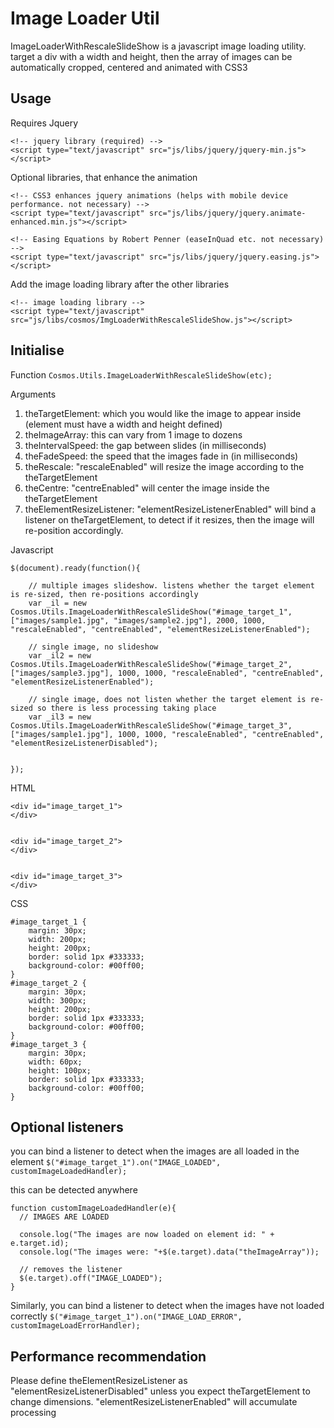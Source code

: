 Image Loader Util
===================

ImageLoaderWithRescaleSlideShow is a javascript image loading utility. target a div with a width and height, then the array of images can be automatically cropped, centered and animated with CSS3

Usage 
-------------------

Requires Jquery

	<!-- jquery library (required) -->
	<script type="text/javascript" src="js/libs/jquery/jquery-min.js"></script>

Optional libraries, that enhance the animation

	<!-- CSS3 enhances jquery animations (helps with mobile device performance. not necessary) -->
	<script type="text/javascript" src="js/libs/jquery/jquery.animate-enhanced.min.js"></script>

	<!-- Easing Equations by Robert Penner (easeInQuad etc. not necessary) -->
	<script type="text/javascript" src="js/libs/jquery/jquery.easing.js"></script>

Add the image loading library after the other libraries

	<!-- image loading library -->
	<script type="text/javascript" src="js/libs/cosmos/ImgLoaderWithRescaleSlideShow.js"></script>


Initialise
------------------------

Function 
`Cosmos.Utils.ImageLoaderWithRescaleSlideShow(etc);`

Arguments
1. theTargetElement: which you would like the image to appear inside (element must have a width and height defined)
2. theImageArray: this can vary from 1 image to dozens
3. theIntervalSpeed: the gap between slides (in milliseconds)
4. theFadeSpeed: the speed that the images fade in (in milliseconds)
5. theRescale: "rescaleEnabled" will resize the image according to the theTargetElement
6. theCentre: "centreEnabled" will center the image inside the theTargetElement
7. theElementResizeListener: "elementResizeListenerEnabled" will bind a listener on theTargetElement, to detect if it resizes, then the image will re-position accordingly. 


Javascript

	$(document).ready(function(){ 
    
	    // multiple images slideshow. listens whether the target element is re-sized, then re-positions accordingly
	    var _il = new Cosmos.Utils.ImageLoaderWithRescaleSlideShow("#image_target_1", ["images/sample1.jpg", "images/sample2.jpg"], 2000, 1000, "rescaleEnabled", "centreEnabled", "elementResizeListenerEnabled");

	    // single image, no slideshow
	    var _il2 = new Cosmos.Utils.ImageLoaderWithRescaleSlideShow("#image_target_2", ["images/sample3.jpg"], 1000, 1000, "rescaleEnabled", "centreEnabled", "elementResizeListenerEnabled");

	    // single image, does not listen whether the target element is re-sized so there is less processing taking place
	    var _il3 = new Cosmos.Utils.ImageLoaderWithRescaleSlideShow("#image_target_3", ["images/sample1.jpg"], 1000, 1000, "rescaleEnabled", "centreEnabled", "elementResizeListenerDisabled");


	});


HTML


	<div id="image_target_1">   
	</div>


	<div id="image_target_2">    
	</div>


	<div id="image_target_3">    
	</div>

CSS


	#image_target_1 {
		margin: 30px;
		width: 200px;
		height: 200px;
		border: solid 1px #333333;
		background-color: #00ff00;
	}
	#image_target_2 {
		margin: 30px;
		width: 300px;
		height: 200px;
		border: solid 1px #333333;
		background-color: #00ff00;
	}
	#image_target_3 {
		margin: 30px;
		width: 60px;
		height: 100px;
		border: solid 1px #333333;
		background-color: #00ff00;
	}


Optional listeners
---------------------
you can bind a listener to detect when the images are all loaded in the element
`$("#image_target_1").on("IMAGE_LOADED", customImageLoadedHandler);`

this can be detected anywhere 

    function customImageLoadedHandler(e){
      // IMAGES ARE LOADED
      
      console.log("The images are now loaded on element id: " + e.target.id);
      console.log("The images were: "+$(e.target).data("theImageArray"));

      // removes the listener
      $(e.target).off("IMAGE_LOADED");
    } 


Similarly, you can bind a listener to detect when the images have not loaded correctly
`$("#image_target_1").on("IMAGE_LOAD_ERROR", customImageLoadErrorHandler);`


Performance recommendation
---------------------
Please define theElementResizeListener as "elementResizeListenerDisabled" unless you expect theTargetElement to change dimensions. "elementResizeListenerEnabled" will accumulate processing   

